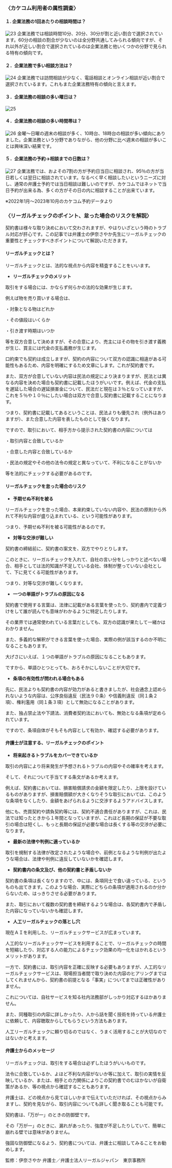 <!-- カケコム活用のヒント　企業法務編 -->

### 〈カケコム利用者の属性調査〉
#### １. 企業法務の1回あたりの相談時間は？
![23](https://github.com/kakekomu/unique-contents/assets/116237570/c723fa70-7070-4423-98a0-dc547159419a)
企業法務では相談時間10分、20分、30分が割と近い割合で選択されています。60分の相談の割合が少ないのは全分野共通してみられる傾向ですが、それ以外が近しい割合で選択されているのは企業法務と他いくつかの分野で見られる特有の傾向です。

#### ２．企業法務で多い相談方法は？
![24](https://github.com/kakekomu/unique-contents/assets/116237570/acce45a8-8957-4602-9975-5ea1993179eb)
企業法務では訪問相談が少なく、電話相談とオンライン相談が近い割合で選択されているます。これもまた企業法務特有の傾向と言えます。

#### ３．企業法務の相談の多い曜日は？　
![25](https://github.com/kakekomu/unique-contents/assets/116237570/b114bd6f-fd39-4e24-8089-5e8a06392f2a)
#### ４．企業法務の相談の多い時間帯は？
![26](https://github.com/kakekomu/unique-contents/assets/116237570/81abc4a1-2b79-4470-a226-1a6023d761c9)
金曜～日曜の週末の相談が多く、10時台、18時台の相談が多い傾向にありました。企業法務という分野でありながら、他の分野に比べ週末の相談が多いことは興味深い結果です。
#### ５．企業法務の予約→相談までの日数は？
![27](https://github.com/kakekomu/unique-contents/assets/116237570/59b6d289-b444-45d3-b17d-dc730c4759a1)
企業法務では、およその7割の方が予約日当日に相談され、95％の方が当日若しくは翌日に相談されています。なるべく早く相談したいというニーズに対し、通常の弁護士予約では当日相談は難しいのですが、カケコムではネットで当日予約が出来る為、多くの方がその日の内に相談することが出来ています。

※2022年1月～2023年10月のカケコム予約データより

### 〈リーガルチェックのポイント、怠った場合のリスクを解説〉
契約書は様々な取り決めにおいて交わされますが、やはりいざという時のトラブル対応が肝心です。この記事では弁護士の伊奈さやか先生にリーガルチェックの重要性とチェックすべきポイントについて解説いただきます。
#### リーガルチェックとは？

リーガルチェックとは、法的な視点から内容を精査することをいいます。

- **リーガルチェックのメリット**

取引をする場合には、かならず何らかの法的な効果が生じます。

例えば物を売り買いする場合は、

・対象となる物はどれか

・その値段はいくらか

・引き渡す時期はいつか

等を双方合意して決めますが、その合意により、売主にはその物を引き渡す義務が生じ、買主には代金の支払義務が生じます。

口約束でも契約は成立しますが、契約の内容について双方の認識に相違がある可能性もあるため、内容を明確にするため文章にします。これが契約書です。

また、双方が合意していない内容は民法の規定により決まりますが、民法とは異なる内容を決めた場合も契約書に記載したほうがいいです。例えば、代金の支払を遅延した場合の遅延損害金について、民法だと現在は３％となっていますが、これを５％や１０％にしたい場合は双方で合意し契約書に記載することになります。

つまり、契約書に記載してあるということは、民法よりも優先され（例外はありますが）、また合意した内容を表したものとして強くなります。

ですので、取引において、相手方から提示された契約書の内容については

・取引内容と合致しているか

・合意した内容と合致しているか

・民法の規定やその他の法令の規定と異なっていて、不利になることがないか

等を法的にチェックする必要があるのです。

#### リーガルチェックを怠った場合のリスク

- **予期せぬ不利を被る**

リーガルチェックを怠った場合、本来約束していない内容や、民法の原則から外れて不利な内容が盛り込まれている、という可能性があります。

つまり、予期せぬ不利を被る可能性があるのです。

- **対等な交渉が難しい**

契約書の締結前に、契約書の案文を、双方でやりとりします。

このときに、リーガルチェックを入れて、自社の言い分をしっかりと述べない場合、相手としては法的知識が不足している会社、体制が整っていない会社として、下に見てくる可能性があります。

つまり、対等な交渉が難しくなります。

- **一つの単語がトラブルの原因になる**

契約書で使用する言葉は、法律に記載がある言葉を使ったり、契約書内で定義づけをして誰が読んでも意味がわかるように特定したりします。

その業界では通常使われている言葉だとしても、双方の認識が果たして一緒かはわかりません。

また、多義的な解釈ができる言葉を使った場合、実際の例が該当するのか不明になることもあります。

大げさにいえば、１つの単語がトラブルの原因になることもあります。

ですから、単語ひとつとっても、おろそかにしないことが大切です。

- **条項の有効性が問われる場合もある**

先に、民法よりも契約書の内容が効力があると書きましたが、社会通念上認められないような内容は、公序良俗違反（民法９０条）や信義則違反（同１条２項）、権利濫用（同１条３項）として無効になることがあります。

また、独占禁止法や下請法、消費者契約法においても、無効となる条項が定められています。

ですので、条項自体がそもそも内容として有効か、確認する必要があります。

#### 弁護士が注意する、リーガルチェックのポイント
- **将来起きるトラブルをカバーできているか**

取引の内容により将来発生が予想されるトラブルの内容やその確率を考えます。

そして、それについて手当てする条文があるか考えます。

例えば、契約書においては、損害賠償請求の金額を限定したり、上限を設けているものがありますが、損害賠償額が大きくなりそうな取引においては、このような条項をなくしたり、金額をあげられるように交渉するようアドバイスします。

他にも、売買契約や請負契約等には、契約不適合責任がありますが、これは、民法では知ったときから１年間となっていますが、これほど長期の保証が不要な取引の場合は短くし、もっと長期の保証が必要な場合は長くする等の交渉が必要になります。 

- **最新の法律や判例に適っているか**

取引を規制する法律が改定されたような場合や、前例となるような判例が出たような場合は、法律や判例に違反していないかを確認します。

- **契約書内の条文及び、他の契約書と矛盾しないか**

契約書の条項は長くなりますので、中には、条項同士で食い違っている、というものも出てきます。このような場合、実際にどちらの条項が適用されるのか分からないため、はっきりさせる必要があります。

また、取引において複数の契約書を締結するような場合は、各契約書内で矛盾した内容になっていないかも確認します。

- **人工リーガルチェックの落とし穴**

 現在ＡＩを利用した、リーガルチェックサービスが広まっています。

人工的なリーガルチェックサービスを利用することで、リーガルチェックの時間を短縮したり、対応する人の能力によるチェック効果の均一化をはかれるというメリットがあります。

一方で、契約書には、取引内容を正確に反映する必要もありますが、人工的なリーガルチェックサービスは、現場担当者間で取り決めた内容のヒアリングまではしてくれませんから、契約書の前提となる「事実」についてまでは正確性がありません。

これについては、自社サービスを知る社内法務部がしっかり対応するほかありません。

また、同種取引の内容に詳しかったり、人から話を聞く技術を持っている弁護士に依頼して、内容聴取からしてもらうという方法もあります。

人工リーガルチェックに頼り切るのではなく、うまく活用することが大切なのではないかと考えます。

#### 弁護士からのメッセージ
リーガルチェックは、取引をする場合は必ずしたほうがいいものです。

法令に合致しているか、よほど不利な内容がないか等に加えて、取引の実情を反映しているか、または、相手との力関係によりこの契約書でのむほかないが自衛策があるか、等の視点から確認することもあります。

弁護士は、どの視点から見てほしいかまで伝えていただければ、その視点からみますし、契約を見ながら、取引内容についても詳しく聞き取ることも可能です。

契約書は、「万が一」のときの防御壁です。

その「万が一」のときに、漏れがあったり、強度が不足したりしていて、簡単に崩れる壁では意味がありません。

強固な防御壁になるよう、契約書については、弁護士に相談してみることをお勧めします。

監修：伊奈さやか 弁護士／弁護士法人リーガルジャパン　東京事務所
